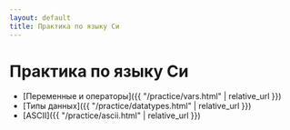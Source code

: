 ```yaml
---
layout: default
title: Практика по языку Си
---
```


# Практика по языку Си

* [Переменные и операторы]({{ "/practice/vars.html" | relative_url }})
* [Типы данных]({{ "/practice/datatypes.html" | relative_url }})
* [ASCII]({{ "/practice/ascii.html" | relative_url }})